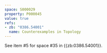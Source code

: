 ```yaml
---
space: S000029
property: P000045
value: true
refs:
- zb: "0386.54001"
  name: Counterexamples in Topology
---
```


See item #5 for space #35 in {{zb:0386.54001}}.
